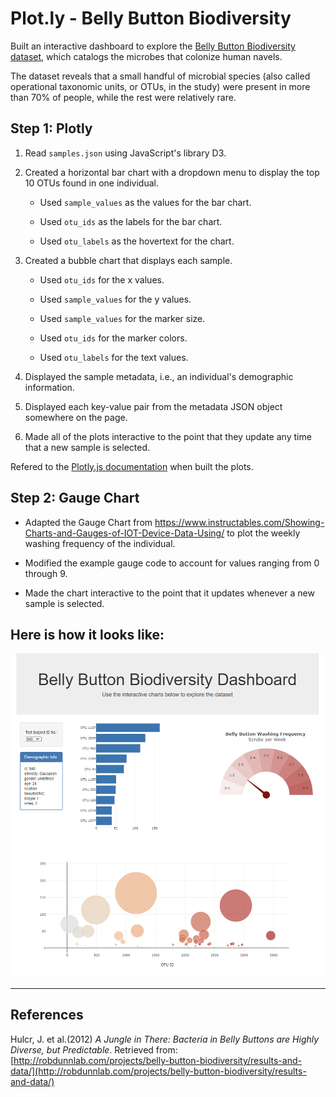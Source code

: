 # Plot.ly - Belly Button Biodiversity

Built an interactive dashboard to explore the [Belly Button Biodiversity dataset](http://robdunnlab.com/projects/belly-button-biodiversity/), which catalogs the microbes that colonize human navels.

The dataset reveals that a small handful of microbial species (also called operational taxonomic units, or OTUs, in the study) were present in more than 70% of people, while the rest were relatively rare.

## Step 1: Plotly

1. Read `samples.json` using JavaScript's library D3.


2. Created a horizontal bar chart with a dropdown menu to display the top 10 OTUs found in one individual.

    * Used `sample_values` as the values for the bar chart.

    * Used `otu_ids` as the labels for the bar chart.

    * Used `otu_labels` as the hovertext for the chart.


3. Created a bubble chart that displays each sample.

    * Used `otu_ids` for the x values.

    * Used `sample_values` for the y values.

    * Used `sample_values` for the marker size.

    * Used `otu_ids` for the marker colors.

    * Used `otu_labels` for the text values.


4. Displayed the sample metadata, i.e., an individual's demographic information.


5. Displayed each key-value pair from the metadata JSON object somewhere on the page.


6. Made all of the plots interactive to the point that they update any time that a new sample is selected.



Refered to the [Plotly.js documentation](https://plot.ly/javascript/) when built the plots.



## Step 2: Gauge Chart

* Adapted the Gauge Chart from <https://www.instructables.com/Showing-Charts-and-Gauges-of-IOT-Device-Data-Using/> to plot the weekly washing frequency of the individual.

* Modified the example gauge code to account for values ranging from 0 through 9.

* Made the chart interactive to the point that it updates whenever a new sample is selected.




## Here is how it looks like:

![Belly Button Biodiversity Dashboard](Images/app_screenshot.PNG)



- - -
## References

Hulcr, J. et al.(2012) _A Jungle in There: Bacteria in Belly Buttons are Highly Diverse, but Predictable_. Retrieved from: [http://robdunnlab.com/projects/belly-button-biodiversity/results-and-data/](http://robdunnlab.com/projects/belly-button-biodiversity/results-and-data/)
